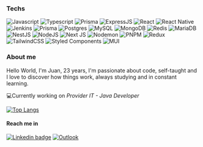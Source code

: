 ### Techs
![Javascript](https://img.shields.io/badge/JavaScript-323330?style=for-the-badge&logo=javascript&logoColor=F7DF1E) ![Typescript](https://img.shields.io/badge/TypeScript-007ACC?style=for-the-badge&logo=typescript&logoColor=white) ![Prisma](https://img.shields.io/badge/prisma-283140?style=for-the-badge&logo=prisma&logoColor=white) ![ExpressJS](https://img.shields.io/badge/Express.js-000000?style=for-the-badge&logo=express&logoColor=white) ![React](https://img.shields.io/badge/React-20232A?style=for-the-badge&logo=react&logoColor=61DAFB) ![React Native](	https://img.shields.io/badge/React_Native-20232A?style=for-the-badge&logo=react&logoColor=61DAFB) ![Jenkins](https://img.shields.io/badge/jenkins-%232C5263.svg?style=for-the-badge&logo=jenkins&logoColor=white) ![Prisma](https://img.shields.io/badge/Prisma-3982CE?style=for-the-badge&logo=Prisma&logoColor=white) ![Postgres](https://img.shields.io/badge/postgres-%23316192.svg?style=for-the-badge&logo=postgresql&logoColor=white) ![MySQL](https://img.shields.io/badge/mysql-%2300f.svg?style=for-the-badge&logo=mysql&logoColor=white) ![MongoDB](https://img.shields.io/badge/MongoDB-%234ea94b.svg?style=for-the-badge&logo=mongodb&logoColor=white) ![Redis](https://img.shields.io/badge/redis-%23DD0031.svg?style=for-the-badge&logo=redis&logoColor=white) ![MariaDB](https://img.shields.io/badge/MariaDB-003545?style=for-the-badge&logo=mariadb&logoColor=white) ![NestJS](https://img.shields.io/badge/nestjs-%23E0234E.svg?style=for-the-badge&logo=nestjs&logoColor=white) ![NodeJS](https://img.shields.io/badge/node.js-6DA55F?style=for-the-badge&logo=node.js&logoColor=white) ![Next JS](https://img.shields.io/badge/Next-black?style=for-the-badge&logo=next.js&logoColor=white) ![Nodemon](https://img.shields.io/badge/NODEMON-%23323330.svg?style=for-the-badge&logo=nodemon&logoColor=%BBDEAD) ![PNPM](https://img.shields.io/badge/pnpm-%234a4a4a.svg?style=for-the-badge&logo=pnpm&logoColor=f69220) ![Redux](https://img.shields.io/badge/redux-%23593d88.svg?style=for-the-badge&logo=redux&logoColor=white) ![TailwindCSS](https://img.shields.io/badge/tailwindcss-%2338B2AC.svg?style=for-the-badge&logo=tailwind-css&logoColor=white) ![Styled Components](https://img.shields.io/badge/styled--components-DB7093?style=for-the-badge&logo=styled-components&logoColor=white) ![MUI](https://img.shields.io/badge/MUI-%230081CB.svg?style=for-the-badge&logo=mui&logoColor=white)

### About me
Hello World, I'm Juan, 23 years, I'm passionate about code, self-taught and I love to discover how things work, always studying and in constant learning.

💻Currently working on *Provider IT - Java Developer*


[![Top Langs](https://github-readme-stats.vercel.app/api/top-langs/?username=JuanVitorFreitas&layout=compact&theme=react&hide_border=true&border_radius=0)](https://github.com/anuraghazra/github-readme-stats)

#### Reach me in
[![Linkedin badge](https://img.shields.io/badge/-Juan_Freitas-273c75?style=for-the-badge&labelColor=192a56&logo=linkedin&logoColor=white&link=https://linkedin.com/in/juan-vitor-freitas-483827205)](https://linkedin.com/in/juan-vitor-freitas-483827205)
[![Outlook](https://img.shields.io/badge/juanvitor2001@outlook.com-0078D4?style=for-the-badge&logo=microsoft-outlook&logoColor=white)](mailto:adriano.trezub@gmail.com)

